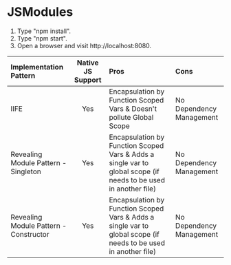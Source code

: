 # JSModules

1. Type "npm install".
3. Type "npm start".
4. Open a browser and visit http://localhost:8080.



| Implementation Pattern | Native JS Support | Pros | Cons | 
| :--- |:---:| :--- | :--- |
| IIFE  | Yes | Encapsulation by Function Scoped Vars & Doesn't pollute Global Scope | No Dependency Management|
| Revealing Module Pattern - Singleton  | Yes | Encapsulation by Function Scoped Vars & Adds a single var to global scope (if needs to be used in another file) | No Dependency Management|
| Revealing Module Pattern - Constructor  | Yes | Encapsulation by Function Scoped Vars & Adds a single var to global scope (if needs to be used in another file) | No Dependency Management|


